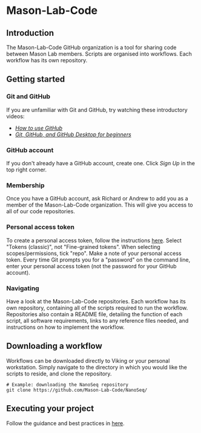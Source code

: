 # Mason-Lab-Code

## Introduction 

The Mason-Lab-Code GitHub organization is a tool for sharing code between Mason Lab members. Scripts are organised into workflows. Each workflow has its own repository. 

## Getting started 

### Git and GitHub

If you are unfamiliar with Git and GitHub, try watching these introductory videos: 
* [*How to use GitHub*](https://www.youtube.com/watch?v=PQsJR8ci3J0)
* [*Git, GitHub, and GitHub Desktop for beginners*](https://www.youtube.com/watch?v=8Dd7KRpKeaE)

### GitHub account

If you don't already have a GitHub account, create one. Click *Sign Up* in the top right corner. 

### Membership

Once you have a GitHub account, ask Richard or Andrew to add you as a member of the Mason-Lab-Code organization. This will give you access to all of our code repositories.  

### Personal access token

To create a personal access token, follow the instructions [here](https://docs.github.com/en/authentication/keeping-your-account-and-data-secure/creating-a-personal-access-token). 
Select "Tokens (classic)", not "Fine-grained tokens". 
When selecting scopes/permissions, tick "repo". 
Make a note of your personal access token. 
Every time Git prompts you for a "password" on the command line, enter your personal access token (not the password for your GitHub account). 

### Navigating

Have a look at the Mason-Lab-Code repositories. Each workflow has its own repository, containing all of the scripts required to run the workflow. Repositories also contain a README file, detailing the function of each script, all software requirements, links to any reference files needed, and instructions on how to implement the workflow. 

## Downloading a workflow 

Workflows can be downloaded directly to Viking or your personal workstation. Simply navigate to the directory in which you would like the scripts to reside, and clone the repository. 
```
# Example: downloading the NanoSeq repository
git clone https://github.com/Mason-Lab-Code/NanoSeq/
```

## Executing your project

Follow the guidance and best practices in [here](https://docs.google.com/document/d/1ErVmye7h87_qZST_Yy40jL4VzM5gtHS6-QsC_dGfYMc/).

